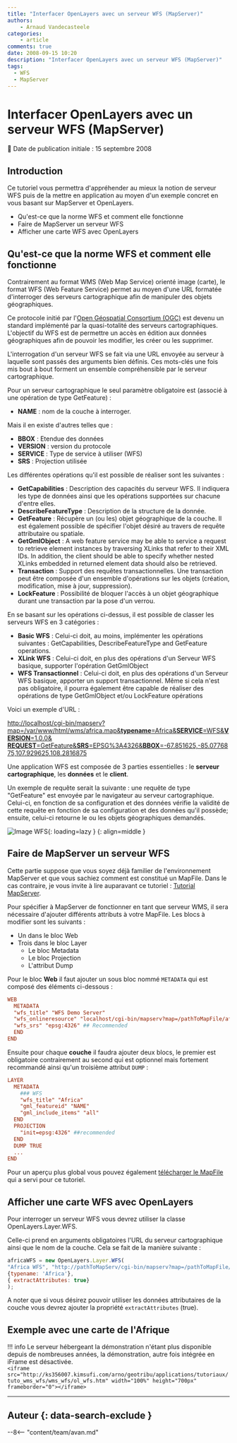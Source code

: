 ```yaml
---
title: "Interfacer OpenLayers avec un serveur WFS (MapServer)"
authors:
    - Arnaud Vandecasteele
categories:
    - article
comments: true
date: 2008-09-15 10:20
description: "Interfacer OpenLayers avec un serveur WFS (MapServer)"
tags:
  - WFS
  - MapServer
---
```


# Interfacer OpenLayers avec un serveur WFS (MapServer)

:calendar: Date de publication initiale : 15 septembre 2008

## Introduction

Ce tutoriel vous permettra d'appréhender au mieux la notion de serveur WFS puis de la mettre en application au moyen d'un exemple concret en vous basant sur MapServer et OpenLayers.

- Qu'est-ce que la norme WFS et comment elle fonctionne  
- Faire de MapServer un serveur WFS  
- Afficher une carte WFS avec OpenLayers

## Qu'est-ce que la norme WFS et comment elle fonctionne

Contrairement au format WMS (Web Map Service) orienté image (carte), le format WFS (Web Feature Service) permet au moyen d'une URL formatée d'interroger des serveurs cartographique afin de manipuler des objets géographiques.

Ce protocole initié par l'[Open Géospatial Consortium (OGC)](http://www.opengeospatial.org/standards/wfs "OGC") est devenu un standard implémenté par la quasi-totalité des serveurs cartographiques. L'objectif du WFS est de permettre un accès en édition aux données géographiques afin de pouvoir les modifier, les créer ou les supprimer.

L'interrogation d'un serveur WFS se fait via une URL envoyée au serveur à laquelle sont passés des arguments bien définis. Ces mots-clés une fois mis bout à bout forment un ensemble compréhensible par le serveur cartographique.

Pour un serveur cartographique le seul paramètre obligatoire est (associé à une opération de type GetFeature) :

- **NAME** : nom de la couche à interroger.

Mais il en existe d'autres telles que :

- **BBOX** : Etendue des données
- **VERSION** : version du protocole
- **SERVICE** : Type de service à utiliser (WFS)
- **SRS** : Projection utilisée

Les différentes opérations qu'il est possible de réaliser sont les suivantes :

- **GetCapabilities** : Description des capacités du serveur WFS. Il indiquera les type de données ainsi que les opérations supportées sur chacune d'entre elles.
- **DescribeFeatureType** : Description de la structure de la donnée.
- **GetFeature** : Récupère un (ou les) objet géographique de la couche. Il est également possible de spécifier l'objet désiré au travers de requête attributaire ou spatiale.
- **GetGmlObject** : A web feature service may be able to service a request to retrieve element instances by traversing XLinks that refer to their XML IDs. In addition, the client should be able to specify whether nested XLinks embedded in returned element data should also be retrieved.
- **Transaction** : Support des requêtes transactionnelles. Une transaction peut être composée d'un ensemble d'opérations sur les objets (création, modification, mise à jour, suppression).
- **LockFeature** : Possibilité de bloquer l'accès à un objet géographique durant une transaction par la pose d'un verrou.

En se basant sur les opérations ci-dessus, il est possible de classer les serveurs WFS en 3 catégories :

- **Basic WFS** : Celui-ci doit, au moins, implémenter les opérations suivantes : GetCapabilities, DescribeFeatureType and GetFeature operations.
- **XLink WFS** : Celui-ci doit, en plus des opérations d'un Serveur WFS basique, supporter l'opération GetGmlObject
- **WFS Transactionnel** : Celui-ci doit, en plus des opérations d'un Serveur WFS basique, apporter un support transactionnel. Même si cela n'est pas obligatoire, il pourra également être capable de réaliser des opérations de type GetGmlObject et/ou LockFeature opérations

Voici un exemple d'URL :

[http://localhost/cgi-bin/mapserv?map=/var/www/html/wms/africa.map&**typename**=Africa&**SERVICE**=WFS&**VERSION**=1.0.0&  **REQUEST**=GetFeature&**SRS**=EPSG%3A4326&**BBOX**=-67.851625,-85.0776875,107.929625,108.2816875](http://localhost/cgi-bin/mapserv?map=/var/www/html/wms/africa.map&typename=Africa&SERVICE=WFS&VERSION=1.0.0&REQUEST=GetFeature&SRS=EPSG%3A4326&BBOX=-67.851625,-85.0776875,107.929625,108.2816875)

Une application WFS est composée de 3 parties essentielles : le **serveur cartographique**, les **données** et le **client**.

Un exemple de requête serait la suivante : une requête de type "GetFeature" est envoyée par le navigateur au serveur cartographique. Celui-ci, en fonction de sa configuration et des données vérifie la validité de cette requête en fonction de sa configuration et des données qu'il possède; ensuite, celui-ci retourne le ou les objets géographiques demandés.

![Image WFS](https://cdn.geotribu.fr/img/articles-blog-rdp/articles/2008/wfs.png "Image WFS"){: loading=lazy }
{: align=middle }

## Faire de MapServer un serveur WFS

Cette partie suppose que vous soyez déjà familier de l'environnement MapServer et que vous sachiez comment est constitué un MapFile. Dans le cas contraire, je vous invite à lire auparavant ce tutoriel : [Tutorial MapServer](2008-08-22_initiation-a-mapserver.md).

Pour spécifier à MapServer de fonctionner en tant que serveur WMS, il sera nécessaire d'ajouter différents attributs à votre MapFile. Les blocs à modifier sont les suivants :

- Un dans le bloc Web
- Trois dans le bloc Layer
    - Le bloc Metadata
    - Le bloc Projection
    - L'attribut Dump

Pour le bloc **Web** il faut ajouter un sous bloc nommé `METADATA` qui est composé des éléments ci-dessous :

```conf
WEB  
  METADATA  
  "wfs_title" "WFS Demo Server"  
  "wfs_onlineresource" "localhost/cgi-bin/mapserv?map=/pathToMapFile/africa.map&?" ## Recommended  
  "wfs_srs" "epsg:4326" ## Recommended  
  END  
END
```

Ensuite pour chaque **couche** il faudra ajouter deux blocs, le premier est obligatoire contrairement au second qui est optionnel mais fortement recommandé ainsi qu'un troisième attribut `DUMP` :

```conf
LAYER  
  METADATA  
    ### WFS  
    "wfs_title" "Africa"  
    "gml_featureid" "NAME"  
    "gml_include_items" "all"  
  END  
  PROJECTION  
    "init=epsg:4326" ##recommended  
  END  
  DUMP TRUE  
  ...  
END
```

Pour un aperçu plus global vous pouvez également [télécharger le MapFile](http://geotribu.net/applications/tutoriaux/tuto_wms_wfs/wms_wfs/africa.map "MapFile") qui a servi pour ce tutoriel.

## Afficher une carte WFS avec OpenLayers

Pour interroger un serveur WFS vous devrez utiliser la classe OpenLayers.Layer.WFS.  

Celle-ci prend en arguments obligatoires l'URL du serveur cartographique ainsi que le nom de la couche. Cela se fait de la manière suivante :

```javascript
africaWFS = new OpenLayers.Layer.WFS(  
"Africa WFS", "http://pathToMapServ/cgi-bin/mapserv?map=/pathToMapFile/africa.map&",  
{typename: 'Africa'},  
{ extractAttributes: true}  
);
```

A noter que si vous désirez pouvoir utiliser les données attributaires de la couche vous devrez ajouter la propriété `extractAttributes` (true).

## Exemple avec une carte de l'Afrique

!!! info
    Le serveur hébergeant la démonstration n'étant plus disponible depuis de nombreuses années, la démonstration, autre fois intégrée en iFrame est désactivée.  
    `<iframe src="http://ks356007.kimsufi.com/arno/geotribu/applications/tutoriaux/tuto_wms_wfs/wms_wfs/ol_wfs.htm" width="100%" height="700px" frameborder="0"></iframe>`

----

## Auteur {: data-search-exclude }

--8<-- "content/team/avan.md"
